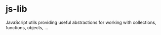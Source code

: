 # js-lib

JavaScript utils providing useful abstractions for working with collections, functions, objects, ...